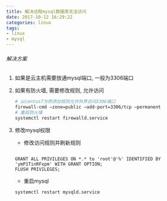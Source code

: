 ```yaml
---
title: 解决远程mysql数据库无法访问
date: 2017-10-12 16:29:22
categories: linux
tags:
- linux
- mysql
---
```


<!-- more -->

###### 解决方案

  1. 如果是云主机需要放通mysql端口, 一般为3306端口
  
  2. 如果有防火墙, 需要修改规则, 允许访问
    
     ```bash
     # 以centos7为例添加规则允许外界访问3306端口
     firewall-cmd —zone=public —add-port=3306/tcp —permanent
     # 重启防火墙
     systemctl restart firewalld.service
     ```
     
  3. 修改mysql权限
  
     - 修改访问规则并刷新规则
     
     ```mysql
     
     GRANT ALL PRIVILEGES ON *.* to 'root'@'%' IDENTIFIED BY 'ymP1TinRFxpm' WITH GRANT OPTION;
     FLUSH PRIVILEGES;
     ```
     
     - 重启mysql
     
     ```bash
     systemctl restart mysqld.service
     ```
     
     
    
    
